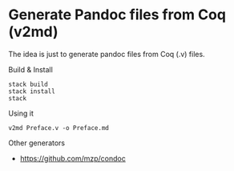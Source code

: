 # Generate Pandoc files from Coq (v2md)

The idea is just to generate pandoc files from Coq (.v) files.

Build & Install

````
stack build
stack install
stack
````

Using it
````
v2md Preface.v -o Preface.md
````

Other generators
- https://github.com/mzp/condoc
